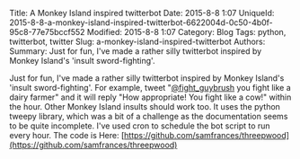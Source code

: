Title: A Monkey Island inspired twitterbot
Date: 2015-8-8 1:07
UniqueId: 2015-8-8-a-monkey-island-inspired-twitterbot-6622004d-0c50-4b0f-95c8-77e75bccf552
Modified: 2015-8-8 1:07
Category: Blog
Tags: python, twitterbot, twitter
Slug: a-monkey-island-inspired-twitterbot
Authors:
Summary: Just for fun, I've made a rather silly twitterbot inspired by Monkey Island's 'insult sword-fighting'.

Just for fun, I've made a rather silly twitterbot inspired by Monkey Island's 'insult sword-fighting'. For example, tweet "[@fight_guybrush](https://twitter.com/fight_guybrush) you fight like a dairy farmer" and it will reply "How appropriate! You fight like a cow!" within the hour. Other Monkey Island insults should work too. It uses the python tweepy library, which was a bit of a challenge as the documentation seems to be quite incomplete. I've used cron to schedule the bot script to run every hour. The code is Here: [https://github.com/samfrances/threepwood](https://github.com/samfrances/threepwood)
